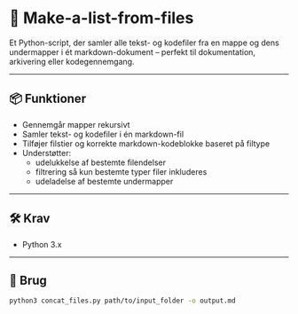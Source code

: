 # 🧾 Make-a-list-from-files

Et Python-script, der samler alle tekst- og kodefiler fra en mappe og dens undermapper i ét markdown-dokument – perfekt til dokumentation, arkivering eller kodegennemgang.

---

## 📦 Funktioner

- Gennemgår mapper rekursivt
- Samler tekst- og kodefiler i én markdown-fil
- Tilføjer filstier og korrekte markdown-kodeblokke baseret på filtype
- Understøtter:
  - udelukkelse af bestemte filendelser
  - filtrering så kun bestemte typer filer inkluderes
  - udeladelse af bestemte undermapper

---

## 🛠️ Krav

- Python 3.x

---

## 🚀 Brug

```bash
python3 concat_files.py path/to/input_folder -o output.md
